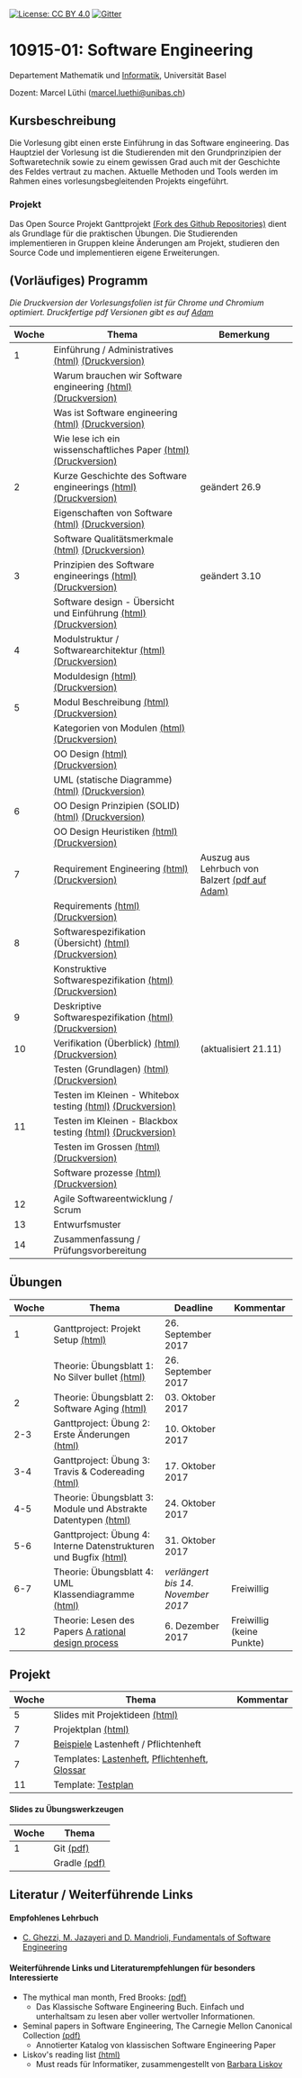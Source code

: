 [![License: CC BY 4.0](https://img.shields.io/badge/License-CC%20BY%204.0-lightgrey.svg)](https://creativecommons.org/licenses/by/4.0/)
[![Gitter](https://badges.gitter.im/unibas-sweng/discussion.svg)](https://gitter.im/unibas-sweng/discussion?utm_source=badge&utm_medium=badge&utm_campaign=pr-badge)

# 10915-01: Software Engineering

Departement Mathematik und [Informatik](http://informatik.unibas.ch/), Universit&auml;t Basel

Dozent: Marcel L&uuml;thi (<marcel.luethi@unibas.ch>)

## Kursbeschreibung

Die Vorlesung gibt einen erste Einf&uuml;hrung in das Software engineering. Das Hauptziel der Vorlesung ist die Studierenden mit den Grundprinzipien der Softwaretechnik sowie zu einem gewissen Grad auch mit der Geschichte des Feldes vertraut zu machen. Aktuelle Methoden und Tools werden im Rahmen eines vorlesungsbegleitenden Projekts eingef&uuml;hrt.

### Projekt

Das Open Source Projekt Ganttprojekt [(Fork des Github Repositories)](https://github.com/unibas-sweng/ganttproject) dient als Grundlage f&uuml;r die praktischen 
&Uuml;bungen. Die Studierenden implementieren in Gruppen kleine &Auml;nderungen am Projekt, studieren den Source Code und implementieren eigene Erweiterungen. 


## (Vorl&auml;ufiges) Programm

*Die Druckversion der Vorlesungsfolien ist für Chrome und Chromium optimiert. Druckfertige pdf Versionen  gibt es auf [Adam](https://adam.unibas.ch/goto_adam_crs_527111.html)*

| Woche | Thema | Bemerkung |
| ------| ----- | --------- |
| 1  | Einf&uuml;hrung / Administratives [(html)](https://unibas-sweng.github.io/software-engineering/slides/01-admin.html) [(Druckversion)](https://unibas-sweng.github.io/software-engineering/slides/01-admin.html?print-pdf) | |
|   | Warum brauchen wir Software engineering [(html)](https://unibas-sweng.github.io/software-engineering/slides/01-why-software-engineering.html) [(Druckversion)](https://unibas-sweng.github.io/software-engineering/slides/01-why-software-engineering.html?print-pdf) | |
|    | Was ist Software engineering [(html)](https://unibas-sweng.github.io/software-engineering/slides/01-what-is-sweng.html) [(Druckversion)](https://unibas-sweng.github.io/software-engineering/slides/01-what-is-sweng.html?print-pdf) | |
|    | Wie lese ich ein wissenschaftliches Paper [(html)](https://unibas-sweng.github.io/software-engineering/slides/01-how-to-read-a-paper.html) [(Druckversion)](https://unibas-sweng.github.io/software-engineering/slides/01-how-to-read-a-paper.html?print-pdf)| |
| 2  | Kurze Geschichte des Software engineerings [(html)](https://unibas-sweng.github.io/software-engineering/slides/01-history.html) [(Druckversion)](https://unibas-sweng.github.io/software-engineering/slides/01-history.html?print-pdf) | ge&auml;ndert 26.9|
|  | Eigenschaften von Software [(html)](https://unibas-sweng.github.io/software-engineering/slides/02-software-nature.html) [(Druckversion)](https://unibas-sweng.github.io/software-engineering/slides/02-software-nature.html?print-pdf)| |
|   | Software Qualit&auml;tsmerkmale [(html)](https://unibas-sweng.github.io/software-engineering/slides/02-software-qualities.html) [(Druckversion)](https://unibas-sweng.github.io/software-engineering/slides/02-software-qualities.html?print-pdf) |  |
| 3   | Prinzipien des Software engineerings  [(html)](https://unibas-sweng.github.io/software-engineering/slides/03-software-engineering-principles.html) [(Druckversion)](https://unibas-sweng.github.io/software-engineering/slides/03-software-engineering-principles.html?print-pdf) | ge&auml;ndert 3.10 |
|     | Software design - &Uuml;bersicht und Einf&uuml;hrung [(html)](https://unibas-sweng.github.io/software-engineering/slides/03-design-objectives.html) [(Druckversion)](https://unibas-sweng.github.io/software-engineering/slides/03-design-objectives.html?print-pdf)|  |
| 4    | Modulstruktur / Softwarearchitektur   [(html)](https://unibas-sweng.github.io/software-engineering/slides/03-module-structure.html) [(Druckversion)](https://unibas-sweng.github.io/software-engineering/slides/03-module-structure?print-pdf) | |
|    | Moduldesign  [(html)](https://unibas-sweng.github.io/software-engineering/slides/04-module-design.html) [(Druckversion)](https://unibas-sweng.github.io/software-engineering/slides/04-module-design?print-pdf) | |
| 5    | Modul Beschreibung   [(html)](https://unibas-sweng.github.io/software-engineering/slides/04-module-description.html) [(Druckversion)](https://unibas-sweng.github.io/software-engineering/slides/04-module-description?print-pdf) | |
|     | Kategorien von Modulen   [(html)](https://unibas-sweng.github.io/software-engineering/slides/04-module-categories.html) [(Druckversion)](https://unibas-sweng.github.io/software-engineering/slides/04-module-categories?print-pdf) | |
|    | OO Design   [(html)](https://unibas-sweng.github.io/software-engineering/slides/05-oo-design.html) [(Druckversion)](https://unibas-sweng.github.io/software-engineering/slides/05-oo-design?print-pdf)| |
|    | UML (statische Diagramme)   [(html)](https://unibas-sweng.github.io/software-engineering/slides/05-uml-static.html) [(Druckversion)](https://unibas-sweng.github.io/software-engineering/slides/05-uml-static?print-pdf)| | 
| 6   | OO Design Prinzipien (SOLID)   [(html)](https://unibas-sweng.github.io/software-engineering/slides/06-oo-solid.html) [(Druckversion)](https://unibas-sweng.github.io/software-engineering/slides/06-oo-solid?print-pdf) | |
|   | OO Design Heuristiken   [(html)](https://unibas-sweng.github.io/software-engineering/slides/06-oo-design-heuristics.html) [(Druckversion)](https://unibas-sweng.github.io/software-engineering/slides/06-oo-design-heuristics?print-pdf) | |
| 7   | Requirement Engineering  [(html)](https://unibas-sweng.github.io/software-engineering/slides/07-re-overview.html)  [(Druckversion)](https://unibas-sweng.github.io/software-engineering/slides/07-re-overview.html?print-pdf)  | Auszug aus Lehrbuch von Balzert [(pdf auf Adam)](https://adam.unibas.ch/goto_adam_file_596667_download.html)|
|     | Requirements  [(html)](https://unibas-sweng.github.io/software-engineering/slides/07-requirements.html)  [(Druckversion)](https://unibas-sweng.github.io/software-engineering/slides/07-requirements.html?print-pdf)|  |
| 8  | Softwarespezifikation (&Uuml;bersicht) [(html)](https://unibas-sweng.github.io/software-engineering/slides/08-specification-overview.html)  [(Druckversion)](https://unibas-sweng.github.io/software-engineering/slides/08-specification-overview.html?print-pdf) |  |
|   | Konstruktive Softwarespezifikation [(html)](https://unibas-sweng.github.io/software-engineering/slides/08-operational-specifications.html)  [(Druckversion)](https://unibas-sweng.github.io/software-engineering/slides/08-operational-specifications.html?print-pdf) |  |
| 9  | Deskriptive Softwarespezifikation [(html)](https://unibas-sweng.github.io/software-engineering/slides/09-descriptive-specifications.html)  [(Druckversion)](https://unibas-sweng.github.io/software-engineering/slides/09-descriptive-specifications.html?print-pdf) | |
| 10  | Verifikation (&Uuml;berblick) [(html)](https://unibas-sweng.github.io/software-engineering/slides/09-verification-overview.html)  [(Druckversion)](https://unibas-sweng.github.io/software-engineering/slides/09-verification-overview.html?print-pdf) | (aktualisiert 21.11)|
|  | Testen (Grundlagen) [(html)](https://unibas-sweng.github.io/software-engineering/slides/10-testing-foundations.html)  [(Druckversion)](https://unibas-sweng.github.io/software-engineering/slides/10-testing-foundations.html?print-pdf) | |
|  | Testen im Kleinen - Whitebox testing [(html)](https://unibas-sweng.github.io/software-engineering/slides/10-testing-in-the-small-wb.html)  [(Druckversion)](https://unibas-sweng.github.io/software-engineering/slides/10-testing-in-the-small-wb.html?print-pdf) | |
| 11 | Testen im Kleinen - Blackbox testing [(html)](https://unibas-sweng.github.io/software-engineering/slides/11-testing-in-the-small-bb.html)  [(Druckversion)](https://unibas-sweng.github.io/software-engineering/slides/11-testing-in-the-small-bb.html?print-pdf) | |
|    | Testen im Grossen [(html)](https://unibas-sweng.github.io/software-engineering/slides/11-testing-in-the-large.html)  [(Druckversion)](https://unibas-sweng.github.io/software-engineering/slides/11-testing-in-the-large.html?print-pdf)|| 
|    | Software prozesse [(html)](https://unibas-sweng.github.io/software-engineering/slides/11-software-process.html)  [(Druckversion)](https://unibas-sweng.github.io/software-engineering/slides/11-software-process.html?print-pdf)| |
| 12   | Agile Softwareentwicklung / Scrum              | |
| 13  | Entwurfsmuster | |
| 14    | Zusammenfassung / Pr&uuml;fungsvorbereitung | |

## &Uuml;bungen 

| Woche | Thema | Deadline | Kommentar |
| ------| ----- | -------- | --------- |
|  1    | Ganttproject: Projekt Setup [(html)](https://unibas-sweng.github.io/software-engineering/exercises/01-gant-setting-up-the-environment.html) | 26. September 2017 | |
|       | Theorie: &Uuml;bungsblatt 1: No Silver bullet [(html)](https://unibas-sweng.github.io/software-engineering/exercises/01-theory-no-silver-bullet.html)| 26. September 2017| |
|  2    | Theorie: &Uuml;bungsblatt 2: Software Aging [(html)](https://unibas-sweng.github.io/software-engineering/exercises/02-theory-software-aging.html)| 03. Oktober 2017| |
|  2-3    | Ganttproject: &Uuml;bung 2: Erste &Auml;nderungen [(html)](https://unibas-sweng.github.io/software-engineering/exercises/02-gant-small-changes.html) | 10. Oktober 2017 | |
|  3-4    | Ganttproject: &Uuml;bung 3: Travis & Codereading [(html)](https://unibas-sweng.github.io/software-engineering/exercises/03-gant-travis-codereading.html) | 17. Oktober 2017 | |
|  4-5    | Theorie: &Uuml;bungsblatt 3: Module und Abstrakte Datentypen [(html)](https://unibas-sweng.github.io/software-engineering/exercises/03-theory-modules-and-adts.html) | 24. Oktober 2017 | |
|  5-6    | Ganttproject: &Uuml;bung 4: Interne Datenstrukturen und Bugfix [(html)](https://unibas-sweng.github.io/software-engineering/exercises/04-gant-core-datastructures.html) | 31. Oktober 2017 ||
|  6-7    | Theorie: &Uuml;bungsblatt 4: UML Klassendiagramme [(html)](https://unibas-sweng.github.io/software-engineering/exercises/04-theory-uml-static.html) | *verl&auml;ngert bis 14. November 2017* | Freiwillig |
| 12      | Theorie: Lesen des Papers [A rational design process](http://web.engr.oregonstate.edu/~digd/courses/cs361_W15/docs/IEEE86_Parnas_Clement.pdf) |  6. Dezember 2017 | Freiwillig (keine Punkte)|


## Projekt
| Woche | Thema | Kommentar |
| ------| ----- | -------- | 
|  5    | Slides mit Projektideen [(html)](https://unibas-sweng.github.io/software-engineering/slides/project-ideas.html) |
|  7    | Projektplan [(html)](https://unibas-sweng.github.io/software-engineering/project/project-summary.html)| 
|  7    | [Beispiele](https://adam.unibas.ch/goto_adam_file_596666_download.html) Lastenheft / Pflichtenheft |
|  7    | Templates: [Lastenheft](https://unibas-sweng.github.io/software-engineering/project/lastenheft-template.html), [Pflichtenheft](https://unibas-sweng.github.io/software-engineering/project/pflichtenheft-template.html), [Glossar](https://unibas-sweng.github.io/software-engineering/project/glossar.html)|
| 11    | Template: [Testplan](https://unibas-sweng.github.io/software-engineering/project/testplan.html)|



#### Slides zu &Uuml;bungswerkzeugen
| Woche | Thema |
| ----- | ----- |
| 1     | Git [(pdf)](https://unibas-sweng.github.io/software-engineering/exercises/slides/git/git.pdf)|
|      | Gradle [(pdf)](https://unibas-sweng.github.io/software-engineering/exercises/slides/gradle/gradle.pdf) |

## Literatur / Weiterf&uuml;hrende Links

#### Empfohlenes Lehrbuch

* [C. Ghezzi, M. Jazayeri and D. Mandrioli, Fundamentals of Software Engineering](https://www.pearson.com/us/higher-education/program/Ghezzi-Fundamentals-of-Software-Engineering-2nd-Edition/PGM13112.html)


#### Weiterführende Links und Literaturempfehlungen für besonders Interessierte
* The mythical man month, Fred Brooks: [(pdf)](https://is.muni.cz/www/208322/The.Mythical.Man.Month.F.Brooks.pdf)
    * Das Klassische Software Engineering Buch. Einfach und unterhaltsam zu lesen aber voller wertvoller Informationen.
* Seminal papers in Software Engineering, The Carnegie Mellon Canonical Collection [(pdf)](http://repository.cmu.edu/cgi/viewcontent.cgi?article=2038&context=isr)
    * Annotierter Katalog von klassischen Software Engineering Paper
* Liskov's reading list [(html)](https://jpirker.com/hlf16-liskovs-reading-list-for-computer-scientists/)
    * Must reads f&uuml;r Informatiker, zusammengestellt von [Barbara Liskov](https://en.wikipedia.org/wiki/Barbara_Liskov)


